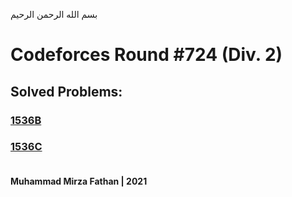 بسم الله الرحمن الرحيم
<br />
# Codeforces Round #724 (Div. 2)
## Solved Problems:
### [1536B](https://codeforces.com/problemset/problem/1536/B)
### [1536C](https://codeforces.com/problemset/problem/1536/C) <br/><br/>
**Muhammad Mirza Fathan | 2021**
